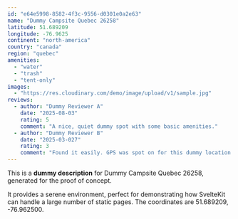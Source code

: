 ```yaml
---
id: "e64e5998-8582-4f3c-9556-d0301e0a2e63"
name: "Dummy Campsite Quebec 26258"
latitude: 51.689209
longitude: -76.9625
continent: "north-america"
country: "canada"
region: "quebec"
amenities:
  - "water"
  - "trash"
  - "tent-only"
images:
  - "https://res.cloudinary.com/demo/image/upload/v1/sample.jpg"
reviews:
  - author: "Dummy Reviewer A"
    date: "2025-08-03"
    rating: 5
    comment: "A nice, quiet dummy spot with some basic amenities."
  - author: "Dummy Reviewer B"
    date: "2025-03-027"
    rating: 3
    comment: "Found it easily. GPS was spot on for this dummy location."
---
```


This is a **dummy description** for Dummy Campsite Quebec 26258, generated for the proof of concept.

It provides a serene environment, perfect for demonstrating how SvelteKit can handle a large number of static pages. The coordinates are 51.689209, -76.962500.
